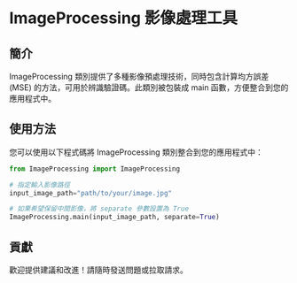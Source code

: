 # ImageProcessing 影像處理工具
## 簡介    
ImageProcessing 類別提供了多種影像預處理技術，同時包含計算均方誤差 (MSE) 的方法，可用於辨識驗證碼。此類別被包裝成 main 函數，方便整合到您的應用程式中。    

## 使用方法   
您可以使用以下程式碼將 ImageProcessing 類別整合到您的應用程式中：

```python
from ImageProcessing import ImageProcessing

# 指定輸入影像路徑
input_image_path="path/to/your/image.jpg"

# 如果希望保留中間影像，將 separate 參數設置為 True
ImageProcessing.main(input_image_path, separate=True)

```
## 貢獻   
歡迎提供建議和改進！請隨時發送問題或拉取請求。    
